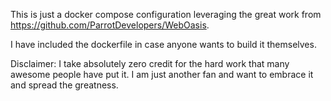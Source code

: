 This is just a docker compose configuration leveraging the great work from https://github.com/ParrotDevelopers/WebOasis.

I have included the dockerfile in case anyone wants to build it themselves.

Disclaimer: I take absolutely zero credit for the hard work that many awesome people have put it.  I am just another fan and want to embrace it and spread the greatness.
